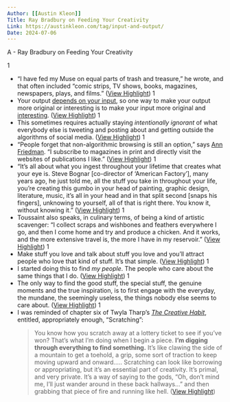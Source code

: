 ```yaml
---
Author: [[Austin Kleon]]
Title: Ray Bradbury on Feeding Your Creativity
Link: https://austinkleon.com/tag/input-and-output/
Date: 2024-07-06
---
```

A - Ray Bradbury on Feeding Your Creativity

1
- “I have fed my Muse on equal parts of trash and treasure,” he wrote, and that often included “comic strips, TV shows, books, magazines, newspapers, plays, and films.” ([View Highlight](https://read.readwise.io/read/01gnq921z7wncet34kg4vbmv62))
1
- Your output [depends on your input](https://austinkleon.com/2019/12/19/your-output-depends-on-your-input/), so one way to make your output more original or interesting is to make your input more original and [interesting](https://austinkleon.com/2017/11/24/have-you-tried-making-yourself-a-more-interesting-person/). ([View Highlight](https://read.readwise.io/read/01gnq9az6k5aar15x8eyzjxsns))
1
- This sometimes requires actually staying *intentionally ignorant* of what everybody else is tweeting and posting about and getting outside the algorithms of social media. ([View Highlight](https://read.readwise.io/read/01gnq9b67rz5xa3v2vs3jy0vsq))
1
- “People forget that non-algorithmic browsing is still an option,” says [Ann Friedman](https://twitter.com/annfriedman/status/1359200958236876805). “I subscribe to magazines in print and directly visit the websites of publications I like.” ([View Highlight](https://read.readwise.io/read/01gnq9bbwfh79w9n65sp6gnmst))
1
- “It’s all about what you ingest throughout your lifetime that creates what your eye is. Steve Bognar [co-director of ‘American Factory’], many years ago, he just told me, all the stuff you take in throughout your life, you’re creating this gumbo in your head of painting, graphic design, literature, music, it’s all in your head and in that split second [snaps his fingers], unknowing to yourself, all of that is right there. You know it, without knowing it.” ([View Highlight](https://read.readwise.io/read/01gnq9d8rycsqs2pf8mze1dcvh))
1
- Toussaint also speaks, in culinary terms, of being a kind of artistic scavenger: “I collect scraps and wishbones and feathers everywhere I go, and then I come home and try and produce a chicken. And it works, and the more extensive travel is, the more I have in my reservoir.” ([View Highlight](https://read.readwise.io/read/01gnq9e3z58edrdrt56w49h5q1))
1
- Make stuff you love and talk about stuff you love and you’ll attract people who love that kind of stuff. It’s that simple. ([View Highlight](https://read.readwise.io/read/01gnq9jef87b12tjhwvj2rnf2d))
1
- I started doing this to find *my people*. The people who care about the same things that I do. ([View Highlight](https://read.readwise.io/read/01gnq9jv3fgg2n8xd8w1zyymy5))
1
- The only way to find the good stuff, the special stuff, the genuine moments and the true inspiration, is to first engage with the everyday, the mundane, the seemingly useless, the things nobody else seems to care about. ([View Highlight](https://read.readwise.io/read/01gnq9npq3nxjdza0byccmsen5))
1
- I was reminded of chapter six of Twyla Tharp’s *[The Creative Habit](https://amzn.to/2p82D9k)*, entitled, appropriately enough, “Scratching”:
  > You know how you scratch away at a lottery ticket to see if you’ve won? That’s what I’m doing when I begin a piece. **I’m digging through everything to find something.** It’s like clawing the side of a mountain to get a toehold, a grip, some sort of traction to keep moving upward and onward….. Scratching can look like borrowing or appropriating, but it’s an essential part of creativity. It’s primal, and very private. It’s a way of saying to the gods, “Oh, don’t mind me, I’ll just wander around in these back hallways…” and then grabbing that piece of fire and running like hell. ([View Highlight](https://read.readwise.io/read/01gnq9wcnqweqcsa3hysbc0jy9))
